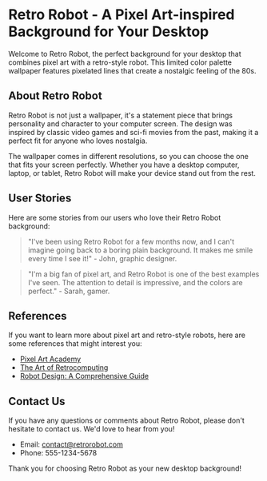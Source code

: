 <!--font:Alegreya-->

# Retro Robot - A Pixel Art-inspired Background for Your Desktop

Welcome to Retro Robot, the perfect background for your desktop that combines pixel art with a retro-style robot. This limited color palette wallpaper features pixelated lines that create a nostalgic feeling of the 80s.

## About Retro Robot

Retro Robot is not just a wallpaper, it's a statement piece that brings personality and character to your computer screen. The design was inspired by classic video games and sci-fi movies from the past, making it a perfect fit for anyone who loves nostalgia.

The wallpaper comes in different resolutions, so you can choose the one that fits your screen perfectly. Whether you have a desktop computer, laptop, or tablet, Retro Robot will make your device stand out from the rest.

## User Stories

Here are some stories from our users who love their Retro Robot background:

> "I've been using Retro Robot for a few months now, and I can't imagine going back to a boring plain background. It makes me smile every time I see it!" - John, graphic designer.

> "I'm a big fan of pixel art, and Retro Robot is one of the best examples I've seen. The attention to detail is impressive, and the colors are perfect." - Sarah, gamer.

## References

If you want to learn more about pixel art and retro-style robots, here are some references that might interest you:

- [Pixel Art Academy](#)
- [The Art of Retrocomputing](#)
- [Robot Design: A Comprehensive Guide](#)

## Contact Us

If you have any questions or comments about Retro Robot, please don't hesitate to contact us. We'd love to hear from you!

- Email: contact@retrorobot.com
- Phone: 555-1234-5678

Thank you for choosing Retro Robot as your new desktop background!

<!--

Write me content for website with wallpaper which alt text is:

"A pixel art-inspired wallpaper featuring a retro-style robot, with a limited color palette and pixelated lines."

The name/title of the page should not be 1:1 copy of the alt text but rather a real content of the website which is using this wallpaper.

- Use markdown format 
- Start with heading
- Heading should be short and concise
- The content should look like a real website 
- The website should not be about the wallpaper, wallpaper is just a related background
- Heading should be contain work "wallpaper" or "background"
- Include real sections like references, contact, user stories, etc. use things relevant to the page purpose.
- Feel free to use structure like headings, bullets, numbering, blockquotes, paragraphs, horizontal lines, etc.
- You can use formatting like bold or _italic_
- You can include UTF-8 emojis
- Links should be only #hash anchors (and you can refer to the document itself)
- Do not include images


---


# Retro Robot - A Pixel Art-inspired Background for Your Desktop

Welcome to Retro Robot, the perfect background for your desktop that combines pixel art with a retro-style robot. This limited color palette wallpaper features pixelated lines that create a nostalgic feeling of the 80s.

## About Retro Robot

Retro Robot is not just a wallpaper, it's a statement piece that brings personality and character to your computer screen. The design was inspired by classic video games and sci-fi movies from the past, making it a perfect fit for anyone who loves nostalgia.

The wallpaper comes in different resolutions, so you can choose the one that fits your screen perfectly. Whether you have a desktop computer, laptop, or tablet, Retro Robot will make your device stand out from the rest.

## User Stories

Here are some stories from our users who love their Retro Robot background:

> "I've been using Retro Robot for a few months now, and I can't imagine going back to a boring plain background. It makes me smile every time I see it!" - John, graphic designer.

> "I'm a big fan of pixel art, and Retro Robot is one of the best examples I've seen. The attention to detail is impressive, and the colors are perfect." - Sarah, gamer.

## References

If you want to learn more about pixel art and retro-style robots, here are some references that might interest you:

- [Pixel Art Academy](#)
- [The Art of Retrocomputing](#)
- [Robot Design: A Comprehensive Guide](#)

## Contact Us

If you have any questions or comments about Retro Robot, please don't hesitate to contact us. We'd love to hear from you!

- Email: contact@retrorobot.com
- Phone: 555-1234-5678

Thank you for choosing Retro Robot as your new desktop background!

-->
